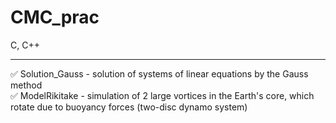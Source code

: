 # CMC_prac
C, C++
_____
:white_check_mark: Solution_Gauss - solution of systems of linear equations by the Gauss method  
:white_check_mark: ModelRikitake - simulation of 2 large vortices in the Earth's core, which rotate due to buoyancy forces (two-disc dynamo system)    
